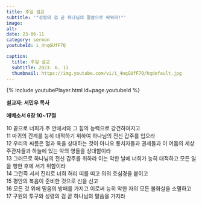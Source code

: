 ```yaml
---
title: 주일 설교
subtitle: '"성령의 검 곧 하나님의 말씀으로 싸워라!"'
image: 
alt:
date: 23-06-11
category: sermon
youtubeId: i_4nqGUfF7Q

caption:
  title: 주일 설교
  subtitle: 2023. 6. 11
  thumbnail: https://img.youtube.com/vi/i_4nqGUfF7Q/hqdefault.jpg
---
```

{% include youtubePlayer.html id=page.youtubeId %}

**설교자: 서민우 목사**

**에베소서 6장 10~17절**
<div class="bible-text overflow-auto">
10 끝으로 너희가 주 안에서와 그 힘의 능력으로 강건하여지고<br>
11 마귀의 간계를 능히 대적하기 위하여 하나님의 전신 갑주를 입으라<br>
12 우리의 씨름은 혈과 육을 상대하는 것이 아니요 통치자들과 권세들과 이 어둠의 세상 주관자들과 하늘에 있는 악의 영들을 상대함이라<br>
13 그러므로 하나님의 전신 갑주를 취하라 이는 악한 날에 너희가 능히 대적하고 모든 일을 행한 후에 서기 위함이라<br>
14 그런즉 서서 진리로 너희 허리 띠를 띠고 의의 호심경을 붙이고<br>
15 평안의 복음이 준비한 것으로 신을 신고<br>
16 모든 것 위에 믿음의 방패를 가지고 이로써 능히 악한 자의 모든 불화살을 소멸하고<br>
17 구원의 투구와 성령의 검 곧 하나님의 말씀을 가지라<br>
</div>

